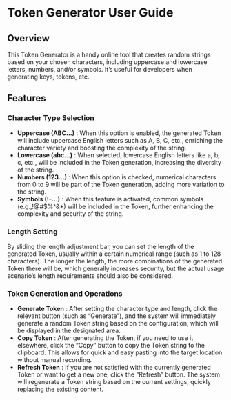 # Token Generator User Guide

## Overview

This Token Generator is a handy online tool that creates random strings based on your chosen characters, including uppercase and lowercase letters, numbers, and/or symbols. It’s useful for developers when generating keys, tokens, etc.

## Features

### Character Type Selection

  * **Uppercase (ABC...)** : When this option is enabled, the generated Token will include uppercase English letters such as A, B, C, etc., enriching the character variety and boosting the complexity of the string.
  * **Lowercase (abc...)** : When selected, lowercase English letters like a, b, c, etc., will be included in the Token generation, increasing the diversity of the string.
  * **Numbers (123...)** : When this option is checked, numerical characters from 0 to 9 will be part of the Token generation, adding more variation to the string.
  * **Symbols (!-...)** : When this feature is activated, common symbols (e.g.,!@#$%^&*) will be included in the Token, further enhancing the complexity and security of the string.

### Length Setting

By sliding the length adjustment bar, you can set the length of the generated Token, usually within a certain numerical range (such as 1 to 128 characters). The longer the length, the more combinations of the generated Token there will be, which generally increases security, but the actual usage scenario’s length requirements should also be considered.

### Token Generation and Operations

  * **Generate Token** : After setting the character type and length, click the relevant button (such as “Generate”), and the system will immediately generate a random Token string based on the configuration, which will be displayed in the designated area.
  * **Copy Token** : After generating the Token, if you need to use it elsewhere, click the “Copy” button to copy the Token string to the clipboard. This allows for quick and easy pasting into the target location without manual recording.
  * **Refresh Token** : If you are not satisfied with the currently generated Token or want to get a new one, click the “Refresh” button. The system will regenerate a Token string based on the current settings, quickly replacing the existing content.